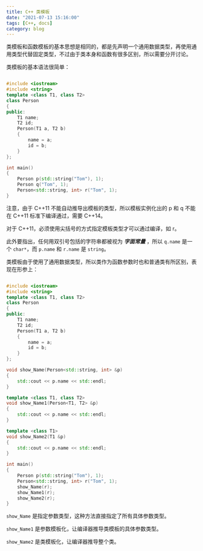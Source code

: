 ```yaml
---
title: C++ 类模板
date: "2021-07-13 15:16:00"
tags: [C++, docs]
category: blog
---
```

类模板和函数模板的基本思想是相同的，都是先声明一个通用数据类型，再使用通用类型代替固定类型，不过由于类本身和函数有很多区别，所以需要分开讨论。

<!-- more -->

类模板的基本语法很简单：

```cpp

#include <iostream>
#include <string>
template <class T1, class T2>
class Person
{
public:
	T1 name;
	T2 id;
	Person(T1 a, T2 b)
	{
		name = a;
		id = b;
	}
};

int main()
{
	Person p(std::string("Tom"), 1);
	Person q("Tom", 1);
	Person<std::string, int> r("Tom", 1);
}

```

注意，由于 C++11 不能自动推导出模板的类型，所以模板实例化出的 p 和 q 不能在 C++11 标准下编译通过，需要 C++14。

对于 C++11，必须使用尖括号的方式指定模板类型才可以通过编译，如 r。

此外要指出，任何用双引号包括的字符串都被视为 ***字面常量*** ，所以 `q.name` 是一个 `char*`，而 `p.name` 和 `r.name` 是 `string`。

类模板由于使用了通用数据类型，所以类作为函数参数时也和普通类有所区别，表现在形参上：

```cpp

#include <iostream>
#include <string>
template <class T1, class T2>
class Person
{
public:
	T1 name;
	T2 id;
	Person(T1 a, T2 b)
	{
		name = a;
		id = b;
	}
};

void show_Name(Person<std::string, int> &p)
{
	std::cout << p.name << std::endl;
}

template <class T1, class T2>
void show_Name1(Person<T1, T2> &p)
{
	std::cout << p.name << std::endl;
}

template <class T1>
void show_Name2(T1 &p)
{
	std::cout << p.name << std::endl;
}

int main()
{
	Person p(std::string("Tom"), 1);
	Person<std::string, int> r("Tom", 1);
	show_Name(r);
	show_Name1(r);
	show_Name2(r);
}

```

`show_Name` 是指定参数类型，这种方法直接指定了所有具体参数类型。

`show_Name1` 是参数模板化，让编译器推导类模板的具体参数类型。

`show_Name2` 是类模板化，让编译器推导整个类。